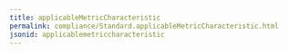 ```yaml
---
title: applicableMetricCharacteristic
permalink: compliance/Standard.applicableMetricCharacteristic.html
jsonid: applicablemetriccharacteristic
---
```

